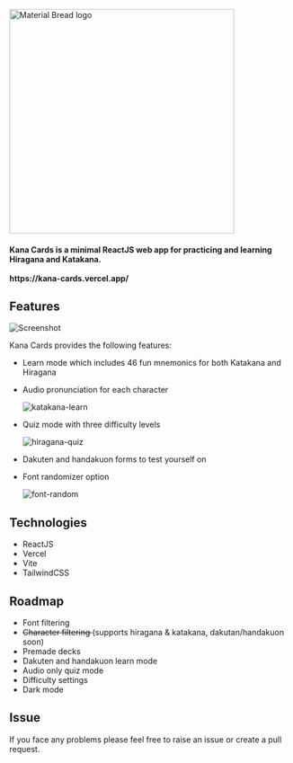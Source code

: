 <p align="" >
    <img width="400px" src="https://www.dropbox.com/s/fqyx9wjsmzospvv/kana-cards-logo.png?raw=1" alt="Material Bread logo">
</p>

<h4 align="">
Kana Cards is a minimal ReactJS web app for practicing and learning Hiragana and Katakana.
<br>
<br>
https://kana-cards.vercel.app/

</h4>

## Features

![Screenshot](https://www.dropbox.com/s/awe28jjf22dmbhj/KanaCardsScreenshot.png?raw=1)

Kana Cards provides the following features:

- Learn mode which includes 46 fun mnemonics for both Katakana and Hiragana
- Audio pronunciation for each character
  
  ![katakana-learn](https://www.dropbox.com/s/znoce1b8dalpr1b/katakana.gif?raw=1)

- Quiz mode with three difficulty levels
  
  ![hiragana-quiz](https://www.dropbox.com/s/qh6zqd9l5juwctt/hiragana.gif?raw=1)

- Dakuten and handakuon forms to test yourself on
- Font randomizer option
  
  ![font-random](https://www.dropbox.com/s/068o9s5zggsah30/katakana-font.gif?raw=1)


## Technologies

- ReactJS
- Vercel
- Vite
- TailwindCSS

## Roadmap

- Font filtering
- <s>Character filtering </s> (supports hiragana & katakana, dakutan/handakuon soon)
- Premade decks
- Dakuten and handakuon learn mode
- Audio only quiz mode
- Difficulty settings
- Dark mode

## Issue

If you face any problems please feel free to raise an issue or create a pull request.
